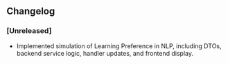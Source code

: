 ## Changelog

### [Unreleased]

- Implemented simulation of Learning Preference in NLP, including DTOs, backend service logic, handler updates, and frontend display.
